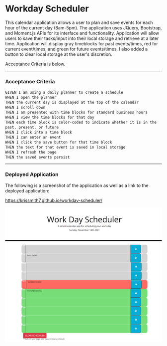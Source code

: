 # Workday Scheduler

This calendar application allows a user to plan and save events for each hour of the current day (8am-5pm). The application uses JQuery, Bootstrap, and Moment.js APIs for its interface and functionality. Application will allow users to save their tasks/input into their local storage and retrieve at a later time. Application will display gray timeblocks for past events/times, red for current event/times, and green for future events/times. I also added a button to clear local storage at the user's discretion.

Acceptance Criteria is below.

---
### Acceptance Criteria

```
GIVEN I am using a daily planner to create a schedule
WHEN I open the planner
THEN the current day is displayed at the top of the calendar
WHEN I scroll down
THEN I am presented with time blocks for standard business hours
WHEN I view the time blocks for that day
THEN each time block is color-coded to indicate whether it is in the past, present, or future
WHEN I click into a time block
THEN I can enter an event
WHEN I click the save button for that time block
THEN the text for that event is saved in local storage
WHEN I refresh the page
THEN the saved events persist
```
---
### Deployed Application

The following is a screenshot of the application as well as a link to the deployed application:

https://krissmith7.github.io/workday-scheduler/

![Screenshot of the workday-scheduler challenge.](./develop/workday-scheduler_screenshot.png)


